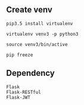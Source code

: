## Create venv

    pip3.5 install virtualenv

    virtualenv venv3 -p python3
    
    source venv3/bin/active
    
    pip freeze
    
## Dependency
    Flask
    Flask-RESTful
    Flask-JWT